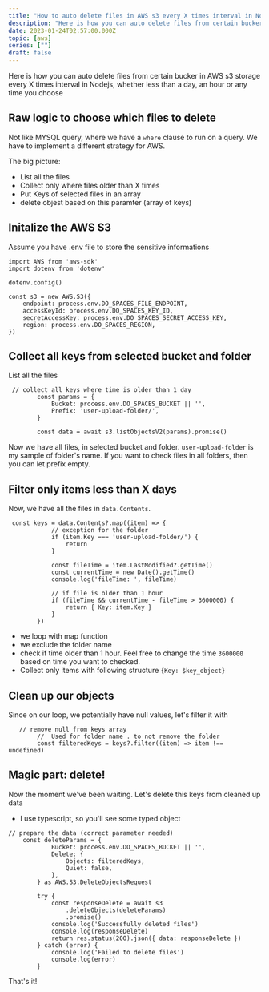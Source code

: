 ```yaml
---
title: "How to auto delete files in AWS s3 every X times interval in Nodejs"
description: "Here is how you can auto delete files from certain bucker in AWS s3 storage every X times interval in Nodejs, whether less than a day, an hour or any time you choose"
date: 2023-01-24T02:57:00.000Z
topic: [aws]
series: [""]
draft: false
---
```

Here is how you can auto delete files from certain bucker in AWS s3 storage every X times interval in Nodejs, whether less than a day, an hour or any time you choose

## Raw logic to choose which files to delete
Not like MYSQL query, where we have a `where` clause to run on a query. We have to implement a different strategy for AWS. 

The big picture:
- List all the files
- Collect only where files older than X times
- Put Keys of selected files in an array
- delete objest based on this paramter (array of keys)

## Initalize the AWS S3
Assume you have .env file to store the sensitive informations
```
import AWS from 'aws-sdk'
import dotenv from 'dotenv'

dotenv.config()

const s3 = new AWS.S3({
    endpoint: process.env.DO_SPACES_FILE_ENDPOINT,
    accessKeyId: process.env.DO_SPACES_KEY_ID,
    secretAccessKey: process.env.DO_SPACES_SECRET_ACCESS_KEY,
    region: process.env.DO_SPACES_REGION,
})
```

## Collect all keys from selected bucket and folder
List all the files
```
 // collect all keys where time is older than 1 day
        const params = {
            Bucket: process.env.DO_SPACES_BUCKET || '',
            Prefix: 'user-upload-folder/',
        }

        const data = await s3.listObjectsV2(params).promise()
```
Now we have all files, in selected bucket and folder.
`user-upload-folder` is my sample of folder's name.
If you want to check files in all folders, then you can let prefix empty.

## Filter only items less than X days
Now, we have all the files in `data.Contents`.
```
 const keys = data.Contents?.map((item) => {
            // exception for the folder
            if (item.Key === 'user-upload-folder/') {
                return
            }

            const fileTime = item.LastModified?.getTime()
            const currentTime = new Date().getTime()
            console.log('fileTime: ', fileTime)

            // if file is older than 1 hour
            if (fileTime && currentTime - fileTime > 3600000) {
                return { Key: item.Key }
            }
        })
```

- we loop with map function
- we exclude the folder name
- check if time older than 1 hour. Feel free to change the time `3600000` based on time you want to checked.
- Collect only items with following structure `{Key: $key_object}`

## Clean up our objects
Since on our loop, we potentially have null values, let's filter it with
```
   // remove null from keys array
        //  Used for folder name . to not remove the folder
        const filteredKeys = keys?.filter((item) => item !== undefined)
```

## Magic part: delete!
Now the moment we've been waiting. Let's delete this keys from cleaned up data

* I use typescript, so you'll see some typed object

```
// prepare the data (correct parameter needed)
    const deleteParams = {
            Bucket: process.env.DO_SPACES_BUCKET || '',
            Delete: {
                Objects: filteredKeys,
                Quiet: false,
            },
        } as AWS.S3.DeleteObjectsRequest

        try {
            const responseDelete = await s3
                .deleteObjects(deleteParams)
                .promise()
            console.log('Successfully deleted files')
            console.log(responseDelete)
            return res.status(200).json({ data: responseDelete })
        } catch (error) {
            console.log('Failed to delete files')
            console.log(error)
        }
```

That's it!
